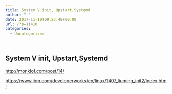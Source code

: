 ```yaml
---
title: System V init, Upstart,Systemd
author: "-"
date: 2017-11-10T09:23:48+00:00
url: /?p=11410
categories:
  - Uncategorized

---
```

## System V init, Upstart,Systemd
http://monklof.com/post/14/
  
https://www.ibm.com/developerworks/cn/linux/1407_liuming_init2/index.html